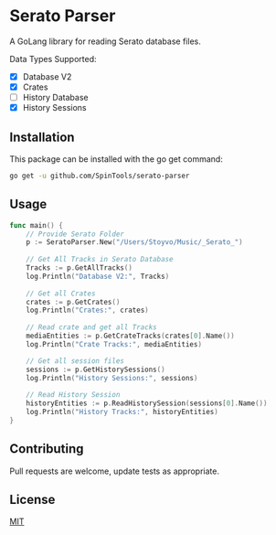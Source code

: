 # Serato Parser

A GoLang library for reading Serato database files.

Data Types Supported:
- [x] Database V2
- [x] Crates
- [ ] History Database
- [x] History Sessions

## Installation

This package can be installed with the go get command:

```bash
go get -u github.com/SpinTools/serato-parser
```

## Usage

```go
func main() {
    // Provide Serato Folder
    p := SeratoParser.New("/Users/Stoyvo/Music/_Serato_")
    
    // Get All Tracks in Serato Database
    Tracks := p.GetAllTracks()
    log.Println("Database V2:", Tracks)
    
    // Get all Crates
    crates := p.GetCrates()
    log.Println("Crates:", crates)
    
    // Read crate and get all Tracks
    mediaEntities := p.GetCrateTracks(crates[0].Name())
    log.Println("Crate Tracks:", mediaEntities)

    // Get all session files
    sessions := p.GetHistorySessions()
    log.Println("History Sessions:", sessions)
    
    // Read History Session
    historyEntities := p.ReadHistorySession(sessions[0].Name())
    log.Println("History Tracks:", historyEntities)
}
```

## Contributing
Pull requests are welcome, update tests as appropriate.

## License
[MIT](https://github.com/SpinTools/serato-parser/LICENSE)
